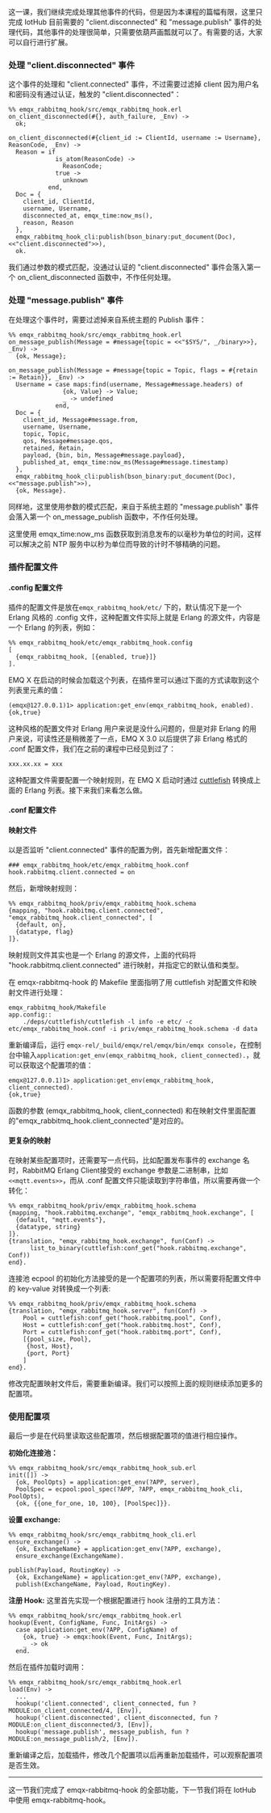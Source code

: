 这一课，我们继续完成处理其他事件的代码，但是因为本课程的篇幅有限，这里只完成 IotHub 目前需要的 "client.disconnected" 和
"message.publish" 事件的处理代码，其他事件的处理很简单，只需要依葫芦画瓢就可以了。有需要的话，大家可以自行进行扩展。

### 处理 "client.disconnected" 事件

这个事件的处理和 "client.connected" 事件，不过需要过滤掉 client 因为用户名和密码没有通过认证，触发的
"client.disconnected"：

    
    
    %% emqx_rabbitmq_hook/src/emqx_rabbitmq_hook.erl
    on_client_disconnected(#{}, auth_failure, _Env) ->
      ok;
    
    on_client_disconnected(#{client_id := ClientId, username := Username}, ReasonCode, _Env) ->
      Reason = if
                 is_atom(ReasonCode) ->
                   ReasonCode;
                 true ->
                   unknown
               end,
      Doc = {
        client_id, ClientId,
        username, Username,
        disconnected_at, emqx_time:now_ms(),
        reason, Reason
      },
      emqx_rabbitmq_hook_cli:publish(bson_binary:put_document(Doc), <<"client.disconnected">>),
      ok.
    

我们通过参数的模式匹配，没通过认证的 "client.disconnected" 事件会落入第一个 on_client_disconnected
函数中，不作任何处理。

### 处理 "message.publish" 事件

在处理这个事件时，需要过滤掉来自系统主题的 Publish 事件：

    
    
    %% emqx_rabbitmq_hook/src/emqx_rabbitmq_hook.erl
    on_message_publish(Message = #message{topic = <<"$SYS/", _/binary>>}, _Env) ->
      {ok, Message};
    
    on_message_publish(Message = #message{topic = Topic, flags = #{retain := Retain}}, _Env) ->
      Username = case maps:find(username, Message#message.headers) of
                   {ok, Value} -> Value;
                   _ -> undefined
                 end,
      Doc = {
        client_id, Message#message.from,
        username, Username,
        topic, Topic,
        qos, Message#message.qos,
        retained, Retain,
        payload, {bin, bin, Message#message.payload},
        published_at, emqx_time:now_ms(Message#message.timestamp)
      },
      emqx_rabbitmq_hook_cli:publish(bson_binary:put_document(Doc), <<"message.publish">>),
      {ok, Message}.
    

同样地，这里使用参数的模式匹配，来自于系统主题的 "message.publish" 事件会落入第一个 on_message_publish
函数中，不作任何处理。

这里使用 emqx_time:now_ms 函数获取到消息发布的以毫秒为单位的时间，这样可以解决之前 NTP 服务中以秒为单位而导致的计时不够精确的问题。

### 插件配置文件

#### .config 配置文件

插件的配置文件是放在`emqx_rabbitmq_hook/etc/` 下的，默认情况下是一个 Erlang 风格的 .config
文件，这种配置文件实际上就是 Erlang 的源文件，内容是一个 Erlang 的列表，例如：

    
    
    %% emqx_rabbitmq_hook/etc/emqx_rabbitmq_hook.config
    [
      {emqx_rabbitmq_hook, [{enabled, true}]}
    ].
    

EMQ X 在启动的时候会加载这个列表，在插件里可以通过下面的方式读取到这个列表里元素的值：

    
    
    (emqx@127.0.0.1)1> application:get_env(emqx_rabbitmq_hook, enabled).
    {ok,true}
    

这种风格的配置文件对 Erlang 用户来说是没什么问题的，但是对非 Erlang 的用户来说，可读性还是稍微差了一点，EMQ X 3.0 以后提供了非
Erlang 格式的 .conf 配置文件，我们在之前的课程中已经见到过了：

    
    
    xxx.xx.xx = xxx
    

这种配置文件需要配置一个映射规则，在 EMQ X 启动时通过
[cuttlefish](https://github.com/emqx/cuttlefish) 转换成上面的 Erlang 列表。接下来我们来看怎么做。

#### .conf 配置文件

#### 映射文件

以是否监听 "client.connected" 事件的配置为例，首先新增配置文件：

    
    
    ### emqx_rabbitmq_hook/etc/emqx_rabbitmq_hook.conf
    hook.rabbitmq.client.connected = on
    

然后，新增映射规则：

    
    
    %% emqx_rabbitmq_hook/priv/emqx_rabbitmq_hook.schema
    {mapping, "hook.rabbitmq.client.connected", "emqx_rabbitmq_hook.client_connected", [
      {default, on},
      {datatype, flag}
    ]}.
    

映射规则文件其实也是一个 Erlang 的源文件，上面的代码将 "hook.rabbitmq.client.connected"
进行映射，并指定它的默认值和类型。

在 emqx-rabbitmq-hook 的 Makefile 里面指明了用 cuttlefish 对配置文件和映射文件进行处理：

    
    
    emqx_rabbitmq_hook/Makefile
    app.config::
        ./deps/cuttlefish/cuttlefish -l info -e etc/ -c etc/emqx_rabbitmq_hook.conf -i priv/emqx_rabbitmq_hook.schema -d data
    

重新编译后，运行 `emqx-rel/_build/emqx/rel/emqx/bin/emqx
console`，在控制台中输入`application:get_env(emqx_rabbitmq_hook,
client_connected).`，就可以获取这个配置项的值：

    
    
    emqx@127.0.0.1)1> application:get_env(emqx_rabbitmq_hook, client_connected).
    {ok,true}
    

函数的参数 (emqx_rabbitmq_hook, client_connected)
和在映射文件里面配置的"emqx_rabbitmq_hook.client_connected"是对应的。

#### 更复杂的映射

在映射某些配置项时，还需要写一点代码，比如配置发布事件的 exchange 名时，RabbitMQ Erlang Client接受的 exchange
参数是二进制串，比如`<<mqtt.events>>`，而从 .conf 配置文件只能读取到字符串值，所以需要再做一个转化：

    
    
    %% emqx_rabbitmq_hook/priv/emqx_rabbitmq_hook.schema
    {mapping, "hook.rabbitmq.exchange", "emqx_rabbitmq_hook.exchange", [
      {default, "mqtt.events"},
      {datatype, string}
    ]}.
    {translation, "emqx_rabbitmq_hook.exchange", fun(Conf) ->
          list_to_binary(cuttlefish:conf_get("hook.rabbitmq.exchange", Conf))
    end}.
    

连接池 ecpool 的初始化方法接受的是一个配置项的列表，所以需要将配置文件中的 key-value 对转换成一个列表:

    
    
    %% emqx_rabbitmq_hook/priv/emqx_rabbitmq_hook.schema
    {translation, "emqx_rabbitmq_hook.server", fun(Conf) ->
        Pool = cuttlefish:conf_get("hook.rabbitmq.pool", Conf),
        Host = cuttlefish:conf_get("hook.rabbitmq.host", Conf),
        Port = cuttlefish:conf_get("hook.rabbitmq.port", Conf),
        [{pool_size, Pool},
         {host, Host},
         {port, Port}
        ]
    end}.
    

修改完配置映射文件后，需要重新编译。我们可以按照上面的规则继续添加更多的配置项。

### 使用配置项

最后一步是在代码里读取这些配置项，然后根据配置项的值进行相应操作。

**初始化连接池：**

    
    
    %% emqx_rabbitmq_hook/src/emqx_rabbitmq_hook_sub.erl
    init([]) ->
      {ok, PoolOpts} = application:get_env(?APP, server),
      PoolSpec = ecpool:pool_spec(?APP, ?APP, emqx_rabbitmq_hook_cli, PoolOpts),
      {ok, {{one_for_one, 10, 100}, [PoolSpec]}}.
    

**设置 exchange:**

    
    
    %% emqx_rabbitmq_hook/src/emqx_rabbitmq_hook_cli.erl
    ensure_exchange() ->
      {ok, ExchangeName} = application:get_env(?APP, exchange),
      ensure_exchange(ExchangeName).
    
    publish(Payload, RoutingKey) ->
      {ok, ExchangeName} = application:get_env(?APP, exchange),
      publish(ExchangeName, Payload, RoutingKey).  
    

**注册 Hook:** 这里首先实现一个根据配置进行 hook 注册的工具方法：

    
    
    %% emqx_rabbitmq_hook/src/emqx_rabbitmq_hook.erl
    hookup(Event, ConfigName, Func, InitArgs) ->
      case application:get_env(?APP, ConfigName) of
        {ok, true} -> emqx:hook(Event, Func, InitArgs);
        _ -> ok
      end.
    

然后在插件加载时调用：

    
    
    %% emqx_rabbitmq_hook/src/emqx_rabbitmq_hook.erl
    load(Env) ->
      ...
      hookup('client.connected', client_connected, fun ?MODULE:on_client_connected/4, [Env]),
      hookup('client.disconnected', client_disconnected, fun ?MODULE:on_client_disconnected/3, [Env]),
      hookup('message.publish', message_publish, fun ?MODULE:on_message_publish/2, [Env]).
    

重新编译之后，加载插件，修改几个配置项以后再重新加载插件，可以观察配置项是否生效。

* * *

这一节我们完成了 emqx-rabbitmq-hook 的全部功能，下一节我们将在 IotHub 中使用 emqx-rabbitmq-hook。

